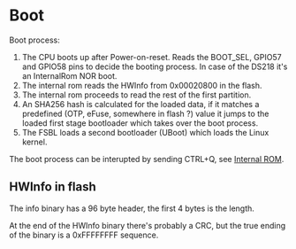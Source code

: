 # Boot

Boot process:

1. The CPU boots up after Power-on-reset. Reads the BOOT_SEL, GPIO57 and GPIO58 pins to decide the booting process. In case of the DS218 it's an InternalRom NOR boot.
2. The internal rom reads the HWInfo from 0x00020800 in the flash.
3. The internal rom proceeds to read the rest of the first partition.
4. An SHA256 hash is calculated for the loaded data, if it matches a predefined (OTP, eFuse, somewhere in flash ?) value it jumps to the loaded first stage bootloader which takes over the boot process.
5. The FSBL loads a second bootloader (UBoot) which loads the Linux kernel.

The boot process can be interupted by sending CTRL+Q, see [Internal ROM](rom.md).

## HWInfo in flash

The info binary has a 96 byte header, the first 4 bytes is the length.

At the end of the HWInfo binary there's probably a CRC, but the true ending of the binary is a 0xFFFFFFFF sequence.
